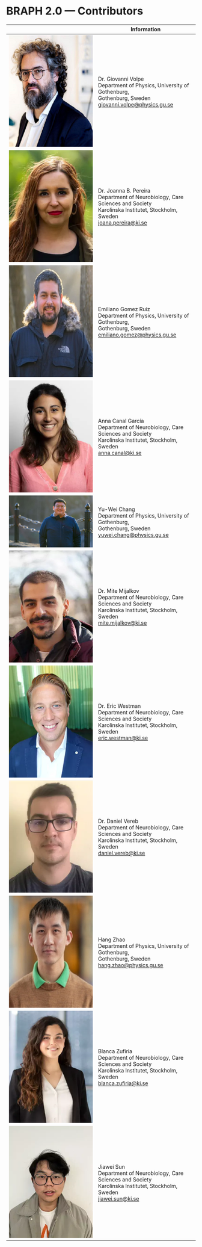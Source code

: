 # BRAPH 2.0 — Contributors
|   | Information |
| ------------- | ------------- |
| ![Giovanni Volpe](figures/giovanni_volpe.png)  | Dr. Giovanni Volpe <br> Department of Physics, University of Gothenburg, <br>  Gothenburg, Sweden <br> giovanni.volpe@physics.gu.se  |
| ![Joanna Pereira](figures/joana_pereira.png)  | Dr. Joanna B. Pereira <br> Department of Neurobiology, Care Sciences and Society <br> Karolinska Institutet, Stockholm, Sweden <br> joana.pereira@ki.se |
| ![Emiliano Gomez](figures/emiliano_gomez.png) | Emiliano Gomez Ruiz <br> Department of Physics, University of Gothenburg, <br>  Gothenburg, Sweden <br> emiliano.gomez@physics.gu.se |
| ![Anna Canal](figures/anna_canal.png) | Anna Canal García <br> Department of Neurobiology, Care Sciences and Society <br> Karolinska Institutet, Stockholm, Sweden <br> anna.canal@ki.se |
| ![Yu-Wei Chang](figures/yuwei_chang.png)| Yu-Wei Chang <br> Department of Physics, University of Gothenburg, <br>  Gothenburg, Sweden <br> yuwei.chang@physics.gu.se |
| ![Mite Mijalkov](figures/mite_mijalkov.png) | Dr. Mite Mijalkov <br> Department of Neurobiology, Care Sciences and Society <br> Karolinska Institutet, Stockholm, Sweden <br> mite.mijalkov@ki.se |
| ![Eric Westman](figures/eric_westman.png) | Dr. Eric Westman <br> Department of Neurobiology, Care Sciences and Society <br> Karolinska Institutet, Stockholm, Sweden <br> eric.westman@ki.se |
| ![Daniel Vereb](figures/daniel_vereb.png) | Dr. Daniel Vereb <br> Department of Neurobiology, Care Sciences and Society <br> Karolinska Institutet, Stockholm, Sweden <br> daniel.vereb@ki.se |
| ![Hang Zhao](figures/hang_zhao.png) | Hang Zhao <br> Department of Physics, University of Gothenburg, <br>  Gothenburg, Sweden <br> hang.zhao@physics.gu.se |
| ![Blanca Zufiria](figures/blanca_zufiria.png) | Blanca Zufiria <br> Department of Neurobiology, Care Sciences and Society <br> Karolinska Institutet, Stockholm, Sweden <br> blanca.zufiria@ki.se |
| ![Jiawei Sun](figures/jiawei_sun.png) | Jiawei Sun <br> Department of Neurobiology, Care Sciences and Society <br> Karolinska Institutet, Stockholm, Sweden <br> jiawei.sun@ki.se |
